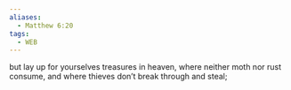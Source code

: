 ```yaml
---
aliases:
  - Matthew 6:20
tags:
  - WEB
---
```

but lay up for yourselves treasures in heaven, where neither moth nor rust consume, and where thieves don’t break through and steal;